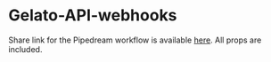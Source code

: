 # Gelato-API-webhooks
Share link for the Pipedream workflow is available [here](https://pipedream.com/new?h=tch_3M9fBZ). All props are included.
